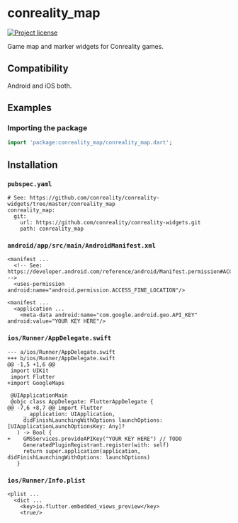 conreality_map
==============

[![Project license](https://img.shields.io/badge/license-Public%20Domain-blue.svg)](https://unlicense.org)

Game map and marker widgets for Conreality games.

Compatibility
-------------

Android and iOS both.

Examples
--------

### Importing the package

```dart
import 'package:conreality_map/conreality_map.dart';
```

Installation
------------

### `pubspec.yaml`

    # See: https://github.com/conreality/conreality-widgets/tree/master/conreality_map
    conreality_map:
      git:
        url: https://github.com/conreality/conreality-widgets.git
        path: conreality_map

### `android/app/src/main/AndroidManifest.xml`

    <manifest ...
      <!-- See: https://developer.android.com/reference/android/Manifest.permission#ACCESS_FINE_LOCATION -->
      <uses-permission android:name="android.permission.ACCESS_FINE_LOCATION"/>

    <manifest ...
      <application ...
        <meta-data android:name="com.google.android.geo.API_KEY" android:value="YOUR KEY HERE"/>

### `ios/Runner/AppDelegate.swift`

    --- a/ios/Runner/AppDelegate.swift
    +++ b/ios/Runner/AppDelegate.swift
    @@ -1,5 +1,6 @@
     import UIKit
     import Flutter
    +import GoogleMaps
    
     @UIApplicationMain
     @objc class AppDelegate: FlutterAppDelegate {
    @@ -7,6 +8,7 @@ import Flutter
         _ application: UIApplication,
         didFinishLaunchingWithOptions launchOptions: [UIApplicationLaunchOptionsKey: Any]?
       ) -> Bool {
    +    GMSServices.provideAPIKey("YOUR KEY HERE") // TODO
         GeneratedPluginRegistrant.register(with: self)
         return super.application(application, didFinishLaunchingWithOptions: launchOptions)
       }

### `ios/Runner/Info.plist`

    <plist ...
      <dict ...
        <key>io.flutter.embedded_views_preview</key>
        <true/>
